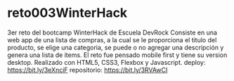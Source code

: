 # reto003WinterHack
3er reto del bootcamp WinterHack de Escuela DevRock
Consiste en una web app de una lista de compras, a la cual se le proporciona el titulo del producto, se elige una categoria, se puede o no agregar una descripción y genera una lista de items. El reto fue pensado mobile first y tiene su version desktop. Realizado con HTML5, CSS3, Flexbox y Javascript.
deploy: https://bit.ly/3eXnciF
repositorio: https://bit.ly/3RVAwCI
